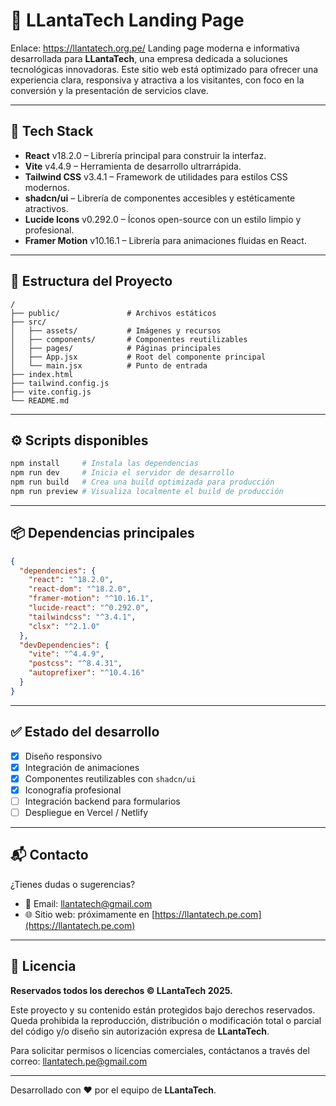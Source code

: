 # 🚀 LLantaTech Landing Page

Enlace: https://llantatech.org.pe/ 
Landing page moderna e informativa desarrollada para **LLantaTech**, una empresa dedicada a soluciones tecnológicas innovadoras. Este sitio web está optimizado para ofrecer una experiencia clara, responsiva y atractiva a los visitantes, con foco en la conversión y la presentación de servicios clave.

---

## 🧩 Tech Stack

- **React** v18.2.0 – Librería principal para construir la interfaz.
- **Vite** v4.4.9 – Herramienta de desarrollo ultrarrápida.
- **Tailwind CSS** v3.4.1 – Framework de utilidades para estilos CSS modernos.
- **shadcn/ui** – Librería de componentes accesibles y estéticamente atractivos.
- **Lucide Icons** v0.292.0 – Íconos open-source con un estilo limpio y profesional.
- **Framer Motion** v10.16.1 – Librería para animaciones fluidas en React.

---

## 📁 Estructura del Proyecto

```
/
├── public/               # Archivos estáticos
├── src/
│   ├── assets/           # Imágenes y recursos
│   ├── components/       # Componentes reutilizables
│   ├── pages/            # Páginas principales
│   ├── App.jsx           # Root del componente principal
│   └── main.jsx          # Punto de entrada
├── index.html
├── tailwind.config.js
├── vite.config.js
└── README.md
```

---

## ⚙️ Scripts disponibles

```bash
npm install     # Instala las dependencias
npm run dev     # Inicia el servidor de desarrollo
npm run build   # Crea una build optimizada para producción
npm run preview # Visualiza localmente el build de producción
```

---

## 📦 Dependencias principales

```json
{
  "dependencies": {
    "react": "^18.2.0",
    "react-dom": "^18.2.0",
    "framer-motion": "^10.16.1",
    "lucide-react": "^0.292.0",
    "tailwindcss": "^3.4.1",
    "clsx": "^2.1.0"
  },
  "devDependencies": {
    "vite": "^4.4.9",
    "postcss": "^8.4.31",
    "autoprefixer": "^10.4.16"
  }
}
```

---

## ✅ Estado del desarrollo

- [x] Diseño responsivo
- [x] Integración de animaciones
- [x] Componentes reutilizables con `shadcn/ui`
- [x] Iconografía profesional
- [ ] Integración backend para formularios
- [ ] Despliegue en Vercel / Netlify

---

## 📬 Contacto

¿Tienes dudas o sugerencias?

- 📧 Email: [llantatech@gmail.com](mailto:llantatech.pe@gmail.com)
- 🌐 Sitio web: próximamente en [https://llantatech.pe.com](https://llantatech.pe.com)

---

## 📄 Licencia

**Reservados todos los derechos © LLantaTech 2025.**

Este proyecto y su contenido están protegidos bajo derechos reservados. Queda prohibida la reproducción, distribución o modificación total o parcial del código y/o diseño sin autorización expresa de **LLantaTech**.

Para solicitar permisos o licencias comerciales, contáctanos a través del correo: [llantatech.pe@gmail.com](mailto:llantatech.pe@gmail.com)

---

Desarrollado con ❤️ por el equipo de **LLantaTech**.
